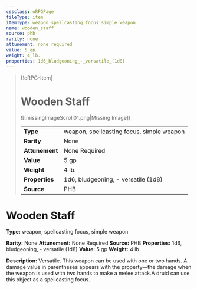 ```yaml
---
cssclass: oRPGPage
fileType: item
itemType: weapon_spellcasting_focus_simple_weapon
name: wooden_staff
source: phb
rarity: none
attunement: none_required
value: 5_gp
weight: 4_lb.
properties: 1d6_bludgeoning_-_versatile_(1d8)
---
```

> [!oRPG-Item]
> # Wooden Staff
> ![[missingImageScroll01.png|Missing Image]]
>
> |  |   |
> |:--|---|
> |**Type** | weapon, spellcasting focus, simple weapon |
> |**Rarity** | None |
> | **Attunement** | None Required |
> | **Value** | 5 gp |
>  | **Weight**| 4 lb. |
>  |**Properties** | 1d6, bludgeoning, - versatile (1d8) |
> | **Source** | PHB |

#  Wooden Staff
**Type:** weapon, spellcasting focus, simple weapon

**Rarity:** None
**Attunement:** None Required
**Source:** PHB
**Properties:** 1d6, bludgeoning, - versatile (1d8)
**Value:** 5 gp
**Weight:** 4 lb.

**Description:**  Versatile. This weapon can be used with one or two hands. A damage value in parentheses appears with the property—the damage when the weapon is used with two hands to make a melee attack.A druid can use this object as a spellcasting focus.


